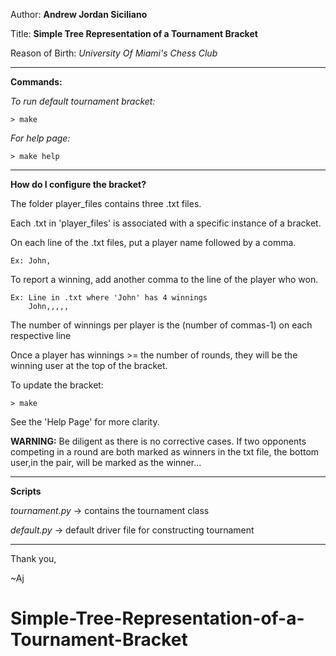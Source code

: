 
Author: **Andrew Jordan Siciliano**

Title: **Simple Tree Representation of a Tournament Bracket**

Reason of Birth: *University Of Miami's Chess Club*

_____________________________________________

**Commands:**

*To run default tournament bracket:*
	
	> make

*For help page:*
	
	> make help

_____________________________________________

**How do I configure the bracket?**

The folder player_files contains three .txt files. 

Each .txt in 'player_files' is associated with a specific instance of a bracket.

On each line of the .txt files, put a player name followed by a comma.
	
	Ex: John,

To report a winning, add another comma to the line of the player who won.
	
	Ex: Line in .txt where 'John' has 4 winnings
		John,,,,,

The number of winnings per player is the (number of commas-1) on each respective line

Once a player has winnings >= the number of rounds,
they will be the winning user at the top of the bracket.

To update the bracket:
	
	> make

See the 'Help Page' for more clarity.

**WARNING:**
Be diligent as there is no corrective cases. 
If two opponents competing in a round are both marked as winners in the txt file, 
the bottom user,in the pair, will be marked as the winner...

_____________________________________________

**Scripts**

*tournament.py* -> contains the tournament class

*default.py* -> default driver file for constructing tournament

_____________________________________________

Thank you,

~Aj






# Simple-Tree-Representation-of-a-Tournament-Bracket
